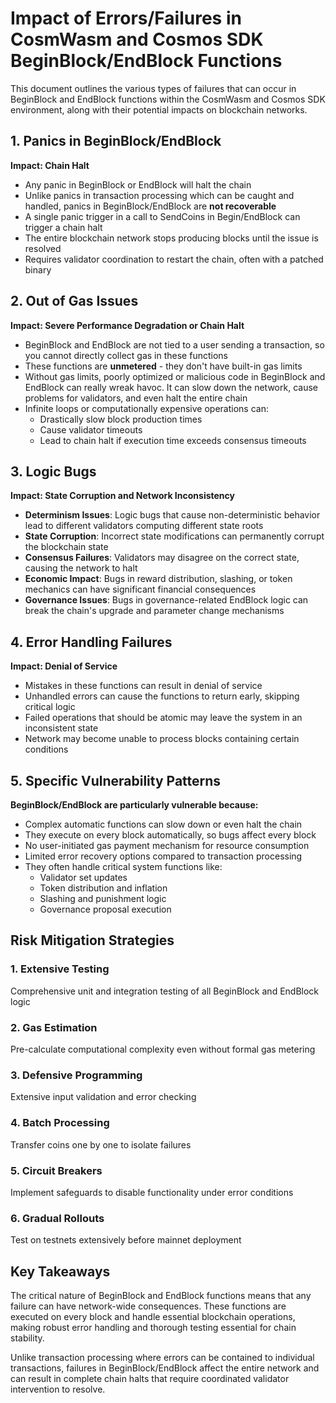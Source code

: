 # Impact of Errors/Failures in CosmWasm and Cosmos SDK BeginBlock/EndBlock Functions

This document outlines the various types of failures that can occur in BeginBlock and EndBlock functions within the CosmWasm and Cosmos SDK environment, along with their potential impacts on blockchain networks.

## 1. Panics in BeginBlock/EndBlock

**Impact: Chain Halt**

- Any panic in BeginBlock or EndBlock will halt the chain
- Unlike panics in transaction processing which can be caught and handled, panics in BeginBlock/EndBlock are **not recoverable**
- A single panic trigger in a call to SendCoins in Begin/EndBlock can trigger a chain halt
- The entire blockchain network stops producing blocks until the issue is resolved
- Requires validator coordination to restart the chain, often with a patched binary

## 2. Out of Gas Issues

**Impact: Severe Performance Degradation or Chain Halt**

- BeginBlock and EndBlock are not tied to a user sending a transaction, so you cannot directly collect gas in these functions
- These functions are **unmetered** - they don't have built-in gas limits
- Without gas limits, poorly optimized or malicious code in BeginBlock and EndBlock can really wreak havoc. It can slow down the network, cause problems for validators, and even halt the entire chain
- Infinite loops or computationally expensive operations can:
  - Drastically slow block production times
  - Cause validator timeouts
  - Lead to chain halt if execution time exceeds consensus timeouts

## 3. Logic Bugs

**Impact: State Corruption and Network Inconsistency**

- **Determinism Issues**: Logic bugs that cause non-deterministic behavior lead to different validators computing different state roots
- **State Corruption**: Incorrect state modifications can permanently corrupt the blockchain state
- **Consensus Failures**: Validators may disagree on the correct state, causing the network to halt
- **Economic Impact**: Bugs in reward distribution, slashing, or token mechanics can have significant financial consequences
- **Governance Issues**: Bugs in governance-related EndBlock logic can break the chain's upgrade and parameter change mechanisms

## 4. Error Handling Failures

**Impact: Denial of Service**

- Mistakes in these functions can result in denial of service
- Unhandled errors can cause the functions to return early, skipping critical logic
- Failed operations that should be atomic may leave the system in an inconsistent state
- Network may become unable to process blocks containing certain conditions

## 5. Specific Vulnerability Patterns

**BeginBlock/EndBlock are particularly vulnerable because:**

- Complex automatic functions can slow down or even halt the chain
- They execute on every block automatically, so bugs affect every block
- No user-initiated gas payment mechanism for resource consumption
- Limited error recovery options compared to transaction processing
- They often handle critical system functions like:
  - Validator set updates
  - Token distribution and inflation
  - Slashing and punishment logic
  - Governance proposal execution

## Risk Mitigation Strategies

### 1. Extensive Testing
Comprehensive unit and integration testing of all BeginBlock and EndBlock logic

### 2. Gas Estimation
Pre-calculate computational complexity even without formal gas metering

### 3. Defensive Programming
Extensive input validation and error checking

### 4. Batch Processing
Transfer coins one by one to isolate failures

### 5. Circuit Breakers
Implement safeguards to disable functionality under error conditions

### 6. Gradual Rollouts
Test on testnets extensively before mainnet deployment

## Key Takeaways

The critical nature of BeginBlock and EndBlock functions means that any failure can have network-wide consequences. These functions are executed on every block and handle essential blockchain operations, making robust error handling and thorough testing essential for chain stability.

Unlike transaction processing where errors can be contained to individual transactions, failures in BeginBlock/EndBlock affect the entire network and can result in complete chain halts that require coordinated validator intervention to resolve.